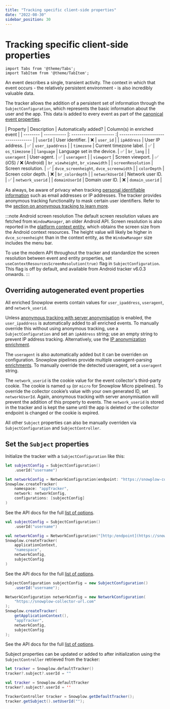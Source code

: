 ```yaml
---
title: "Tracking specific client-side properties"
date: "2022-08-30"
sidebar_position: 30
---
```


# Tracking specific client-side properties

```mdx-code-block
import Tabs from '@theme/Tabs';
import TabItem from '@theme/TabItem';
```

An event describes a single, transient activity. The context in which that event occurs - the relatively persistent environment - is also incredibly valuable data.

The tracker allows the addition of a persistent set of information through the `SubjectConfiguration`, which represents the basic information about the user and the app. This data is added to every event as part of the [canonical event properties](/docs/sources/trackers/snowplow-tracker-protocol/going-deeper/event-parameters/index.md).

| Property | Description | Automatically added? | Column(s) in enriched event |
| -------- | ----------- |: --------------------- :| ----------------------------------- |
| `userId`           | User identifier.            | ❌                     | `user_id`                             |
| `ipAddress`        | User IP address.            | ✅                     | `user_ipaddress`                      |
| `timezone`         | Current timezone label.     | ✅                     | `os_timezone`                         |
| `language`         | Language set in the device. | ✅                     | `br_lang`                             |
| `useragent`        | User-agent.                 | ✅                     | `useragent`                           |
| `viewport`         | Screen viewport.            | ✅ (iOS) / ❌ (Android) | `br_viewheight`, `br_viewwidth`         |
| `screenResolution` | Screen resolution.          | ✅                     | `dvce_screenheight`, `dvce_screenwidth` |
| `colorDepth`       | Screen color depth.         | ❌                     | `br_colordepth`                       |
| `networkUserId`    | Network user ID.            | ✅                     | `network_userid`                      |
| `domainUserId`     | Domain user ID.             | ❌                     | `domain_userid`                       |

As always, be aware of privacy when tracking [personal identifiable information](https://snowplow.io/blog/2020/09/06/user-identification-and-privacy/) such as email addresses or IP addresses.
The tracker provides anonymous tracking functionality to mask certain user identifiers. Refer to the [section on anonymous tracking to learn more](../anonymous-tracking/index.md).

:::note Android screen resolution
The default screen resolution values are fetched from `WindowManager`, an older Android API. Screen resolution is also reported in the [platform context entity](/docs/sources/trackers/mobile-trackers/tracking-events/platform-and-application-context/index.md), which obtains the screen size from the Android context resources. The height value will likely be higher in `dvce_screenheight` than in the context entity, as the `WindowManager` size includes the menu bar.

To use the modern API throughout the tracker and standardize the screen resolution between event and entity properties, set `useContextResourcesScreenResolution(true)` flag in `SubjectConfiguration`. This flag is off by default, and available from Android tracker v6.0.3 onwards.
:::

## Overriding autogenerated event properties

All enriched Snowplow events contain values for `user_ipaddress`, `useragent`, and `network_userid`.

Unless [anonymous tracking with server anonymisation](../anonymous-tracking/index.md) is enabled, the `user_ipaddress` is automatically added to all enriched events. To manually override this without using anonymous tracking, use a `SubjectConfiguration` and set an `ipAddress` string; use an empty string to prevent IP address tracking. Alternatively, use the [IP anonymization enrichment](/docs/pipeline/enrichments/available-enrichments/ip-anonymization-enrichment/index.md).

The `useragent` is also automatically added but it can be overriden on configuration. Snowplow pipelines provide multiple useragent-parsing [enrichments](/docs/pipeline/enrichments/available-enrichments/index.md). To manually override the detected useragent, set a `useragent` string.

The `network_userid` is the cookie value for the event collector's third-party cookie. The cookie is named `sp` (or `micro` for Snowplow Micro pipelines). To override the collector cookie’s value with your own generated ID, set `networkUserId`. Again, anonymous tracking with server anonymisation will prevent the addition of this property to events. The `network_userid` is stored in the tracker and is kept the same until the app is deleted or the collector endpoint is changed or the cookie is expired.

All other `Subject` properties can also be manually overriden via `SubjectConfiguration` and `SubjectController`.

## Set the `Subject` properties

Initialize the tracker with a `SubjectConfiguration` like this:

<Tabs groupId="platform" queryString>
  <TabItem value="ios" label="iOS" default>

```swift
let subjectConfig = SubjectConfiguration()
    .userId("username")

let networkConfig = NetworkConfiguration(endpoint: "https://snowplow-collector-url.com")
Snowplow.createTracker(
    namespace: "appTracker",
    network: networkConfig,
    configurations: [subjectConfig]
)
```

See the API docs for the full [list of options](https://snowplow.github.io/snowplow-ios-tracker/documentation/snowplowtracker/subjectconfiguration).

  </TabItem>
  <TabItem value="android" label="Android (Kotlin)">

```kotlin
val subjectConfig = SubjectConfiguration()
    .userId("username")

val networkConfig = NetworkConfiguration("[http:/endpoint](https://snowplow-collector-url.com)")
Snowplow.createTracker(
    applicationContext,
    "namespace",
    networkConfig,
    subjectConfig
)
```

See the API docs for the full [list of options](https://snowplow.github.io/snowplow-android-tracker/snowplow-android-tracker/com.snowplowanalytics.snowplow.configuration/-subject-configuration/index.html).

  </TabItem>
  <TabItem value="android-java" label="Android (Java)">

```java
SubjectConfiguration subjectConfig = new SubjectConfiguration()
    .userId("username");

NetworkConfiguration networkConfig = new NetworkConfiguration(
    "https://snowplow-collector-url.com"
);
Snowplow.createTracker(
    getApplicationContext(),
    "appTracker",
    networkConfig,
    subjectConfig
);
```

See the API docs for the full [list of options](https://snowplow.github.io/snowplow-android-tracker/snowplow-android-tracker/com.snowplowanalytics.snowplow.configuration/-subject-configuration/index.html).

  </TabItem>
</Tabs>

Subject properties can be updated or added to after initialization using the `SubjectController` retrieved from the tracker:

<Tabs groupId="platform" queryString>
  <TabItem value="ios" label="iOS" default>

```swift
let tracker = Snowplow.defaultTracker()
tracker?.subject?.userId = ""
```

  </TabItem>
  <TabItem value="android" label="Android (Kotlin)">

```kotlin
val tracker = Snowplow.defaultTracker
tracker?.subject?.userId = ''
```

  </TabItem>
  <TabItem value="android-java" label="Android (Java)">

```java
TrackerController tracker = Snowplow.getDefaultTracker();
tracker.getSubject().setUserId("");
```

  </TabItem>
</Tabs>
